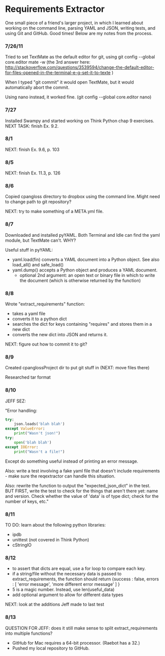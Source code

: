 Requirements Extractor
======================
One small piece of a friend's larger project, in which I learned about working on the command line, parsing YAML and JSON, writing tests, and using Git and GitHub. Good times! Below are my notes from the process.

### 7/26/11
Tried to set TextMate as the default editor for git, using git config --global core.editor mate -w (the 3rd answer here: http://stackoverflow.com/questions/3539594/change-the-default-editor-for-files-opened-in-the-terminal-e-g-set-it-to-texte )

When I typed "git commit" it would open TextMate, but it would automatically abort the commit.

Using nano instead, it worked fine. (git config --global core.editor nano)

### 7/27
Installed Swampy and started working on Think Python chap 9 exercises.
NEXT TASK: finish Ex. 9.2.

### 8/1
NEXT: finish Ex. 9.6, p. 103

### 8/5
NEXT: finish Ex. 11.3, p. 126

### 8/6
Copied cpangloss directory to dropbox using the command line. Might need to change path to git repository?

NEXT: try to make something of a META.yml file.

### 8/7
Downloaded and installed pyYAML.
Both Terminal and Idle can find the yaml module, but TextMate can't. WHY?

Useful stuff in pyYAML:
- yaml.load(fin) converts a YAML document into a Python object. See also load_all() and safe_load()
- yaml.dump() accepts a Python object and produces a YAML document.
	- optional 2nd argument: an open text or binary file in which to write the document (which is otherwise returned by the function)

### 8/8
Wrote "extract_requirements" function:
- takes a yaml file
- converts it to a python dict
- searches the dict for keys containing "requires" and stores them in a new dict
- converts the new dict into JSON and returns it.

NEXT: figure out how to commit it to git?

### 8/9
Created cpanglossProject dir to put git stuff in (NEXT: move files there)

Researched tar format

### 8/10
JEFF SEZ:

"Error handling:
```python
try:
    json.loads('blah blah')
except ValueError:
    print("Wasn't json!")
try:
    open('blah blah')
except IOError:
    print("Wasn't a file!")
```
Except do something useful instead of printing an error message.

Also: write a test involving a fake yaml file that doesn't include requirements - make sure the reqextractor can handle this situation.

Also: rewrite the function to output the "expected_json_dict" in the test. BUT FIRST, write the test to check for the things that aren't there yet: name and version.
Check whether the value of 'data' is of type dict; check for the number of keys, etc."

### 8/11
TO DO: learn about the following python libraries:
- ipdb
- unittest (not covered in Think Python)
- cStringIO

### 8/12
- to assert that dicts are equal, use a for loop to compare each key.
- if a string/file without the necessary data is passed to extract_requirements, the function should return {success : false, errors : [ 'error message', 'more different error message' ] }
- 5 is a magic number. Instead, use len(useful_data)
- add optional argument to allow for different data types

NEXT: look at the additions Jeff made to last test

### 8/13
QUESTION FOR JEFF: does it still make sense to split extract_requirements into multiple functions?
- GitHub for Mac requires a 64-bit processor. (Raebot has a 32.)
- Pushed my local repository to GitHub.
